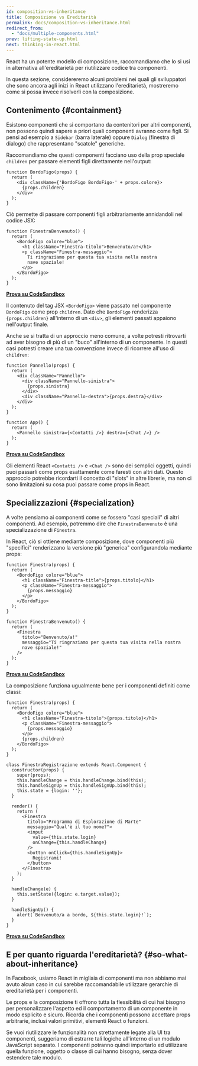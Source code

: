 ```yaml
---
id: composition-vs-inheritance
title: Composizione vs Ereditarità
permalink: docs/composition-vs-inheritance.html
redirect_from:
  - "docs/multiple-components.html"
prev: lifting-state-up.html
next: thinking-in-react.html
---
```


React ha un potente modello di composizione, raccomandiamo che lo si usi in alternativa all'ereditarietà per riutilizzare codice tra componenti.

In questa sezione, considereremo alcuni problemi nei quali gli sviluppatori che sono ancora agli inizi in React utilizzano l'ereditarietà, mostreremo come si possa invece risolverli con la composizione.

## Contenimento {#containment}

Esistono componenti che si comportano da contenitori per altri componenti, non possono quindi sapere a priori quali componenti avranno come figli. Si pensi ad esempio a `Sidebar` (barra laterale) oppure `Dialog` (finestra di dialogo) che rappresentano "scatole" generiche.

Raccomandiamo che questi componenti facciano uso della prop speciale `children` per passare elementi figli direttamente nell'output:

```js{4}
function BordoFigo(props) {
  return (
    <div className={'BordoFigo BordoFigo-' + props.colore}>
      {props.children}
    </div>
  );
}
```

Ciò permette di passare componenti figli arbitrariamente annidandoli nel codice JSX:

```js{4-8}
function FinestraBenvenuto() {
  return (
    <BordoFigo colore="blue">
      <h1 className="Finestra-titolo">Benvenuto/a!</h1>
      <p className="Finestra-messaggio">
        Ti ringraziamo per questa tua visita nella nostra
        nave spaziale!
      </p>
    </BordoFigo>
  );
}
```

**[Prova su CodeSandbox](codesandbox://composition-vs-inheritance/1.js,composition-vs-inheritance/1.css)**

Il contenuto del tag JSX `<BordoFigo>` viene passato nel componente `BordoFigo` come prop `children`. Dato che `BordoFigo` renderizza `{props.children}` all'interno di un `<div>`, gli elementi passati appaiono nell'output finale.

Anche se si tratta di un approccio meno comune, a volte potresti ritrovarti ad aver bisogno di più di un "buco" all'interno di un componente. In questi casi potresti creare una tua convenzione invece di ricorrere all'uso di `children`:

```js{5,7,14}
function Pannello(props) {
  return (
    <div className="Pannello">
      <div className="Pannello-sinistra">
        {props.sinistra}
      </div>
      <div className="Pannello-destra">{props.destra}</div>
    </div>
  );
}

function App() {
  return (
    <Pannello sinistra={<Contatti />} destra={<Chat />} />
  );
}
```

**[Prova su CodeSandbox](codesandbox://composition-vs-inheritance/2.js,composition-vs-inheritance/2.css)**


Gli elementi React `<Contatti />` e `<Chat />` sono dei semplici oggetti, quindi puoi passarli come props esattamente come faresti con altri dati. Questo approccio potrebbe ricordarti il concetto di "slots" in altre librerie, ma non ci sono limitazioni su cosa puoi passare come props in React.

## Specializzazioni {#specialization}

A volte pensiamo ai componenti come se fossero "casi speciali" di altri componenti. Ad esempio, potremmo dire che `FinestraBenvenuto` è una specializzazione di `Finestra`.

In React, ciò si ottiene mediante composizione, dove componenti più "specifici" renderizzano la versione più "generica" configurandola mediante props:

```js{4,6,15,16}
function Finestra(props) {
  return (
    <BordoFigo colore="blue">
      <h1 className="Finestra-title">{props.titolo}</h1>
      <p className="Finestra-messaggio">
        {props.messaggio}
      </p>
    </BordoFigo>
  );
}

function FinestraBenvenuto() {
  return (
    <Finestra
      titolo="Benvenuto/a!"
      messaggio="Ti ringraziamo per questa tua visita nella nostra
      nave spaziale!"
    />
  );
}
```

**[Prova su CodeSandbox](codesandbox://composition-vs-inheritance/3.js,composition-vs-inheritance/3.css)**


La composizione funziona ugualmente bene per i componenti definiti come classi:

```js{8,26-32}
function Finestra(props) {
  return (
    <BordoFigo colore="blue">
      <h1 className="Finestra-titolo">{props.titolo}</h1>
      <p className="Finestra-messaggio">
        {props.messaggio}
      </p>
      {props.children}
    </BordoFigo>
  );
}

class FinestraRegistrazione extends React.Component {
  constructor(props) {
    super(props);
    this.handleChange = this.handleChange.bind(this);
    this.handleSignUp = this.handleSignUp.bind(this);
    this.state = {login: ''};
  }

  render() {
    return (
      <Finestra
        titolo="Programma di Esplorazione di Marte"
        messaggio="Qual'è il tuo nome?">
        <input
          value={this.state.login}
          onChange={this.handleChange}
        />
        <button onClick={this.handleSignUp}>
          Registrami!
        </button>
      </Finestra>
    );
  }

  handleChange(e) {
    this.setState({login: e.target.value});
  }

  handleSignUp() {
    alert(`Benvenuto/a a bordo, ${this.state.login}!`);
  }
}
```

**[Prova su CodeSandbox](codesandbox://composition-vs-inheritance/4.js,composition-vs-inheritance/4.css)**


## E per quanto riguarda l'ereditarietà? {#so-what-about-inheritance}

In Facebook, usiamo React in migliaia di componenti ma non abbiamo mai avuto alcun caso in cui sarebbe raccomandabile utilizzare gerarchie di ereditarietà per i componenti.

Le props e la composizione ti offrono tutta la flessibilità di cui hai bisogno per personalizzare l'aspetto ed il comportamento di un componente in modo esplicito e sicuro. Ricorda che i componenti possono accettare props arbitrarie, inclusi valori primitivi, elementi React o funzioni.

Se vuoi riutilizzare le funzionalità non strettamente legate alla UI tra componenti, suggeriamo di estrarre tali logiche all'interno di un modulo JavaScript separato. I componenti potranno quindi importarlo ed utilizzare quella funzione, oggetto o classe di cui hanno bisogno, senza dover estendere tale modulo.
